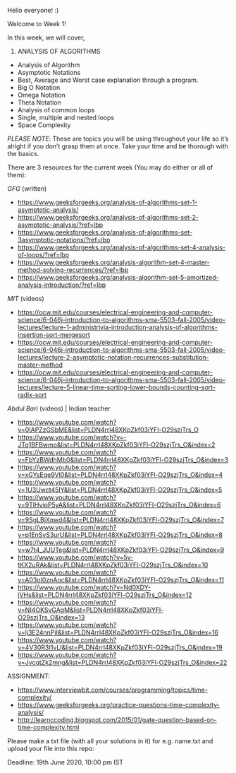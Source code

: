 Hello everyone! :)

Welcome to Week 1! 

In this week, we will cover,

1. ANALYSIS OF ALGORITHMS
+ Analysis of Algorithm
+ Asymptotic Notations
+ Best, Average and Worst case explanation through a program.
+ Big O Notation
+ Omega Notation
+ Theta Notation
+ Analysis of common loops
+ Single, multiple and nested loops
+ Space Complexity

*PLEASE NOTE*: These are topics you will be using throughout your life so it’s alright if you don’t grasp them at once. Take your time and be thorough with the basics.

There are 3 resources for the current week (You may do either or all of them):

*GFG* (written)
+ https://www.geeksforgeeks.org/analysis-of-algorithms-set-1-asymptotic-analysis/
+ https://www.geeksforgeeks.org/analysis-of-algorithms-set-2-asymptotic-analysis/?ref=lbp
+ https://www.geeksforgeeks.org/analysis-of-algorithms-set-3asymptotic-notations/?ref=lbp
+ https://www.geeksforgeeks.org/analysis-of-algorithms-set-4-analysis-of-loops/?ref=lbp
+ https://www.geeksforgeeks.org/analysis-algorithm-set-4-master-method-solving-recurrences/?ref=lbp
+ https://www.geeksforgeeks.org/analysis-algorithm-set-5-amortized-analysis-introduction/?ref=lbp

*MIT* (videos)
+ https://ocw.mit.edu/courses/electrical-engineering-and-computer-science/6-046j-introduction-to-algorithms-sma-5503-fall-2005/video-lectures/lecture-1-administrivia-introduction-analysis-of-algorithms-insertion-sort-mergesort
+ https://ocw.mit.edu/courses/electrical-engineering-and-computer-science/6-046j-introduction-to-algorithms-sma-5503-fall-2005/video-lectures/lecture-2-asymptotic-notation-recurrences-substitution-master-method
+ https://ocw.mit.edu/courses/electrical-engineering-and-computer-science/6-046j-introduction-to-algorithms-sma-5503-fall-2005/video-lectures/lecture-5-linear-time-sorting-lower-bounds-counting-sort-radix-sort

*Abdul Bari* (videos) | Indian teacher
+ https://www.youtube.com/watch?v=0IAPZzGSbME&list=PLDN4rrl48XKpZkf03iYFl-O29szjTrs_O
+ https://www.youtube.com/watch?v=-JTq1BFBwmo&list=PLDN4rrl48XKpZkf03iYFl-O29szjTrs_O&index=2
+ https://www.youtube.com/watch?v=FbYzBWdhMb0&list=PLDN4rrl48XKpZkf03iYFl-O29szjTrs_O&index=3
+ https://www.youtube.com/watch?v=xGYsEqe9Vl0&list=PLDN4rrl48XKpZkf03iYFl-O29szjTrs_O&index=4
+ https://www.youtube.com/watch?v=1U3Uwct45IY&list=PLDN4rrl48XKpZkf03iYFl-O29szjTrs_O&index=5
+ https://www.youtube.com/watch?v=9TlHvipP5yA&list=PLDN4rrl48XKpZkf03iYFl-O29szjTrs_O&index=6
+ https://www.youtube.com/watch?v=9SgLBjXqwd4&list=PLDN4rrl48XKpZkf03iYFl-O29szjTrs_O&index=7
+ https://www.youtube.com/watch?v=p1EnSvS3urU&list=PLDN4rrl48XKpZkf03iYFl-O29szjTrs_O&index=8
+ https://www.youtube.com/watch?v=w7t4_JUUTeg&list=PLDN4rrl48XKpZkf03iYFl-O29szjTrs_O&index=9
+ https://www.youtube.com/watch?v=5v-tKX2uRAk&list=PLDN4rrl48XKpZkf03iYFl-O29szjTrs_O&index=10
+ https://www.youtube.com/watch?v=A03oI0znAoc&list=PLDN4rrl48XKpZkf03iYFl-O29szjTrs_O&index=11
+ https://www.youtube.com/watch?v=Nd0XDY-jVHs&list=PLDN4rrl48XKpZkf03iYFl-O29szjTrs_O&index=12
+ https://www.youtube.com/watch?v=NI4OKSvGAgM&list=PLDN4rrl48XKpZkf03iYFl-O29szjTrs_O&index=13
+ https://www.youtube.com/watch?v=lj3E24nnPjI&list=PLDN4rrl48XKpZkf03iYFl-O29szjTrs_O&index=16
+ https://www.youtube.com/watch?v=4V30R3I1vLI&list=PLDN4rrl48XKpZkf03iYFl-O29szjTrs_O&index=19
+ https://www.youtube.com/watch?v=JvcqtZk2mng&list=PLDN4rrl48XKpZkf03iYFl-O29szjTrs_O&index=22

ASSIGNMENT:

+ https://www.interviewbit.com/courses/programming/topics/time-complexity/
+ https://www.geeksforgeeks.org/practice-questions-time-complexity-analysis/
+ http://learnccoding.blogspot.com/2015/01/gate-question-based-on-time-complexity.html

Please make a txt file (with all your solutions in it) for e.g. name.txt and upload your file into this repo:

Deadline: 19th June 2020, 10:00 pm IST
